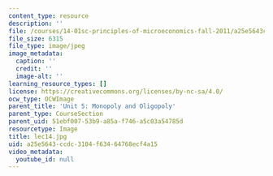 ```yaml
---
content_type: resource
description: ''
file: /courses/14-01sc-principles-of-microeconomics-fall-2011/a25e5643ccdc3104f63464768ecf4a15_lec14.jpg
file_size: 6315
file_type: image/jpeg
image_metadata:
  caption: ''
  credit: ''
  image-alt: ''
learning_resource_types: []
license: https://creativecommons.org/licenses/by-nc-sa/4.0/
ocw_type: OCWImage
parent_title: 'Unit 5: Monopoly and Oligopoly'
parent_type: CourseSection
parent_uid: 51ebf007-53b9-a85a-f746-a5c03a54785d
resourcetype: Image
title: lec14.jpg
uid: a25e5643-ccdc-3104-f634-64768ecf4a15
video_metadata:
  youtube_id: null
---
```


